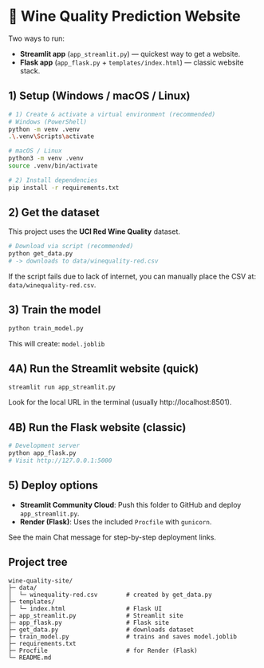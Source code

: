 
# 🍷 Wine Quality Prediction Website

Two ways to run:
- **Streamlit app** (`app_streamlit.py`) — quickest way to get a website.
- **Flask app** (`app_flask.py` + `templates/index.html`) — classic website stack.

## 1) Setup (Windows / macOS / Linux)

```bash
# 1) Create & activate a virtual environment (recommended)
# Windows (PowerShell)
python -m venv .venv
.\.venv\Scripts\activate

# macOS / Linux
python3 -m venv .venv
source .venv/bin/activate

# 2) Install dependencies
pip install -r requirements.txt
```

## 2) Get the dataset
This project uses the **UCI Red Wine Quality** dataset.

```bash
# Download via script (recommended)
python get_data.py
# -> downloads to data/winequality-red.csv
```

If the script fails due to lack of internet, you can manually place the CSV at: `data/winequality-red.csv`.

## 3) Train the model

```bash
python train_model.py
```
This will create: `model.joblib`

## 4A) Run the Streamlit website (quick)
```bash
streamlit run app_streamlit.py
```
Look for the local URL in the terminal (usually http://localhost:8501).

## 4B) Run the Flask website (classic)
```bash
# Development server
python app_flask.py
# Visit http://127.0.0.1:5000
```

## 5) Deploy options
- **Streamlit Community Cloud**: Push this folder to GitHub and deploy `app_streamlit.py`.
- **Render (Flask)**: Uses the included `Procfile` with `gunicorn`.

See the main Chat message for step-by-step deployment links.

## Project tree
```
wine-quality-site/
├─ data/
│  └─ winequality-red.csv        # created by get_data.py
├─ templates/
│  └─ index.html                 # Flask UI
├─ app_streamlit.py              # Streamlit site
├─ app_flask.py                  # Flask site
├─ get_data.py                   # downloads dataset
├─ train_model.py                # trains and saves model.joblib
├─ requirements.txt
├─ Procfile                      # for Render (Flask)
└─ README.md
```
